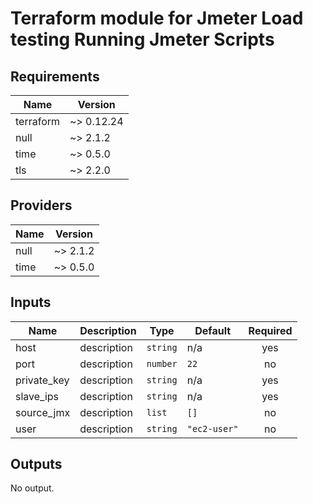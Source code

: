 # Terraform module for Jmeter Load testing Running Jmeter Scripts
<!-- BEGINNING OF PRE-COMMIT-TERRAFORM DOCS HOOK -->
## Requirements

| Name | Version |
|------|---------|
| terraform | ~> 0.12.24 |
| null | ~> 2.1.2 |
| time | ~> 0.5.0 |
| tls | ~> 2.2.0 |

## Providers

| Name | Version |
|------|---------|
| null | ~> 2.1.2 |
| time | ~> 0.5.0 |

## Inputs

| Name | Description | Type | Default | Required |
|------|-------------|------|---------|:--------:|
| host | description | `string` | n/a | yes |
| port | description | `number` | `22` | no |
| private\_key | description | `string` | n/a | yes |
| slave\_ips | description | `string` | n/a | yes |
| source\_jmx | description | `list` | `[]` | no |
| user | description | `string` | `"ec2-user"` | no |

## Outputs

No output.

<!-- END OF PRE-COMMIT-TERRAFORM DOCS HOOK -->
